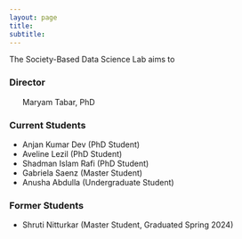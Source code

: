 ```yaml
---
layout: page
title:
subtitle:
---
```


The Society-Based Data Science Lab aims to

### Director
<ul style="list-style-type: none;">
<li style="list-style-type: none;"> Maryam Tabar, PhD </li>
</ul>

### Current Students
<ul>
  <li>Anjan Kumar Dev (PhD Student)</li>
  <li>Aveline Lezil (PhD Student)</li>
  <li>Shadman Islam Rafi (PhD Student)</li>
  <li>Gabriela Saenz (Master Student)</li>
  <li>Anusha Abdulla (Undergraduate Student)</li>
</ul>

### Former Students
<ul>
  <li>Shruti Nitturkar (Master Student, Graduated Spring 2024)</li>
</ul>
